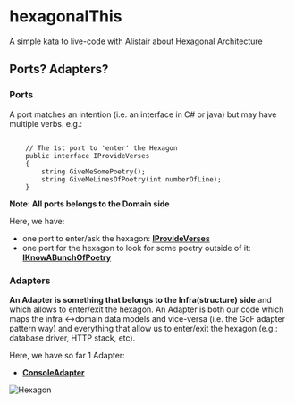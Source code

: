# hexagonalThis
A simple kata to live-code with Alistair about Hexagonal Architecture


## Ports? Adapters?

### Ports
A port matches an intention (i.e. an interface in C# or java) but may have multiple verbs. e.g.:

````CSharp

    // The 1st port to 'enter' the Hexagon
    public interface IProvideVerses
    {
        string GiveMeSomePoetry();
        string GiveMeLinesOfPoetry(int numberOfLine);
    }

````

__Note: All ports belongs to the Domain side__

Here, we have:
- one port to enter/ask the hexagon: [__IProvideVerses__](https://github.com/tpierrain/hexagonalThis/blob/confCallWithAlistair/HexagonalThis.Domain/Poet.cs#L7)
- one port for the hexagon to look for some poetry outside of it: [__IKnowABunchOfPoetry__](https://github.com/tpierrain/hexagonalThis/blob/confCallWithAlistair/HexagonalThis.Domain/IKnowABunchOfPoetry.cs)

### Adapters
__An Adapter is something that belongs to the Infra(structure) side__ and which allows to enter/exit the hexagon. An Adapter is both our code which maps the infra <->domain data models and vice-versa (i.e. the GoF adapter pattern way) and everything that allow us to enter/exit the hexagon (e.g.: database driver, HTTP stack, etc).

Here, we have so far 1 Adapter:
 - [__ConsoleAdapter__](https://github.com/tpierrain/hexagonalThis/blob/confCallWithAlistair/HexagonalThis.Console/Adapters/ConsoleAdapter.cs)


![Hexagon](https://github.com/tpierrain/hexagonalThis/blob/confCallWithAlistair/HexagonalThis.png?raw=true)